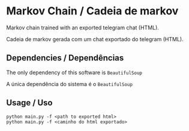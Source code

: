# Markov Chain / Cadeia de markov

Markov chain trained with an exported telegram chat (HTML).

Cadeia de markov gerada com um chat exportado do telegram (HTML).

## Dependencies / Dependências

The only dependency of this software is `BeautifulSoup`

A única dependência do sistema é o `BeautifulSoup`

## Usage / Uso

```
python main.py -f <path to exported html>
python main.py -f <caminho do html exportado>
```

